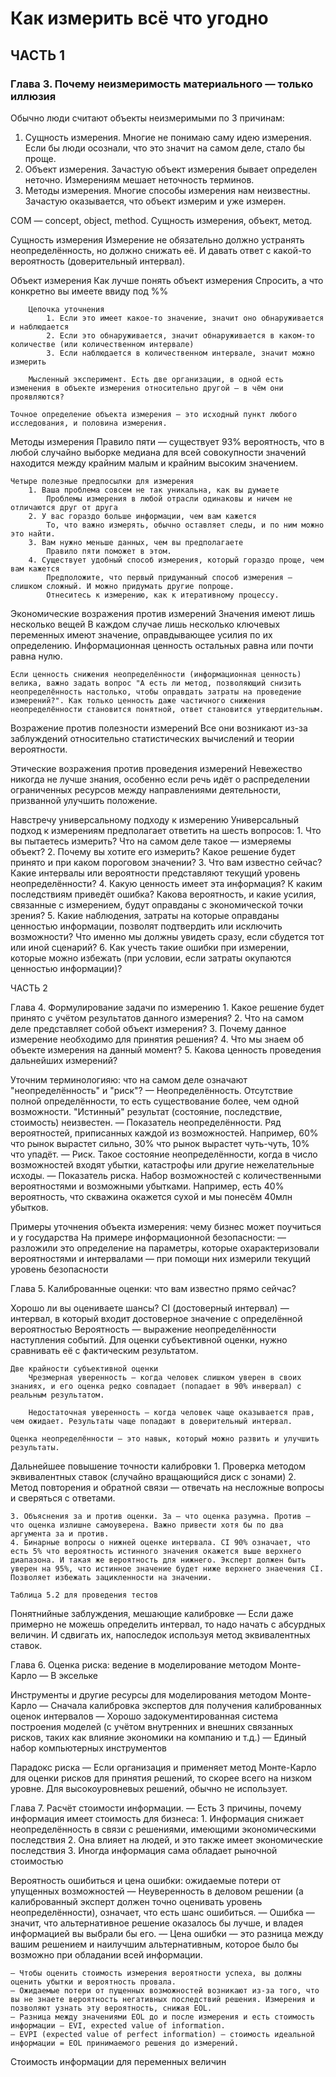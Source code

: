 # Как измерить всё что угодно

## ЧАСТЬ 1
### Глава 3. Почему неизмеримость материального — только иллюзия

Обычно люди считают объекты неизмеримыми по 3 причинам:
1. Сущность измерения. Многие не понимаю саму идею измерения. Если бы люди осознали, что это значит на самом деле, стало бы проще.
2. Объект измерения. Зачастую объект измерения бывает определен неточно. Измерениям мешает неточность терминов.
3. Методы измерения. Многие способы измерения нам неизвестны. Зачастую оказывается, что объект измерим и уже измерен.


COM — concept, object, method. Сущность измерения, объект, метод.


Сущность измерения
	Измерение не обязательно должно устранять неопределённость, но должно снижать её. И давать ответ с какой-то вероятность (доверительный интервал).


Объект измерения
	Как лучше понять объект измерения
		Спросить, а что конкретно вы имеете ввиду под %%
		
		Цепочка уточнения
			1. Если это имеет какое-то значение, значит оно обнаруживается и наблюдается
			2. Если это обнаруживается, значит обнаруживается в каком-то количестве (или количественном интервале)
			3. Если наблюдается в количественном интервале, значит можно измерить

		Мысленный эксперимент. Есть две организации, в одной есть изменения в объекте измерения относительно другой — в чём они проявляются?

	Точное определение объекта измерения — это исходный пункт любого исследования, и половина измерения.


Методы измерения
	Правило пяти — существует 93% вероятность, что в любой случайно выборке медиана для всей совокупности значений находится между крайним малым и крайним высоким значением.

	Четыре полезные предпосылки для измерения
		1. Ваша проблема совсем не так уникальна, как вы думаете
			Проблемы измерения в любой отрасли одинаковы и ничем не отличаются друг от друга
		2. У вас гораздо больше информации, чем вам кажется
			То, что важно измерять, обычно оставляет следы, и по ним можно это найти.
		3. Вам нужно меньше данных, чем вы предполагаете
			Правило пяти поможет в этом.
		4. Существует удобный способ измерения, который гораздо проще, чем вам кажется
			Предположите, что первый придуманный способ измерения — слишком сложный. И можно придумать другие попроще.
			Отнеситесь к измерению, как к итеративному процессу.


Экономические возражения против измерений
	Значения имеют лишь несколько вещей
		В каждом случае лишь несколько ключевых переменных имеют значение, оправдывающее усилия по их определению. Информационная ценность остальных равна или почти равна нулю.

	Если ценность снижения неопределённости (информационная ценность) велика, важно задать вопрос "А есть ли метод, позволяющий снизить неопределённость настолько, чтобы оправдать затраты на проведение измерений?". Как только ценность даже частичного снижения неопределённости становится понятной, ответ становится утвердительным.


Возражение против полезности измерений
	Все они возникают из-за заблуждений относительно статистических вычислений и теории вероятности.


Этические возражения против проведения измерений
	Невежество никогда не лучше знания, особенно если речь идёт о распределении ограниченных ресурсов между направлениями деятельности, призванной улучшить положение. 


Навстречу универсальному подходу к измерению
	Универсальный подход к измерениям предполагает ответить на шесть вопросов:
		1. Что вы пытаетесь измерить? Что на самом деле такое — измеряемы объект?
		2. Почему вы хотите его измерить? Какое решение будет принято и при каком пороговом значении?
		3. Что вам известно сейчас? Какие интервалы или вероятности представляют текущий уровень неопределённости?
		4. Какую ценность имеет эта информация? К каким последствиям приведёт ошибка? Какова вероятность, и какие усилия, связанные с измерением, будут оправданы с экономической точки зрения?
		5. Какие наблюдения, затраты на которые оправданы ценностью информации, позволят подтвердить или исключить возможности? Что именно мы должны увидеть сразу, если сбудется тот или иной сценарий?
		6. Как учесть такие ошибки при измерении, которые можно избежать (при условии, если затраты окупаются ценностью информации)? 


ЧАСТЬ 2

Глава 4.
Формулирование задачи по измерению
	1. Какое решение будет принято с учётом результатов данного измерения?
	2. Что на самом деле представляет собой объект измерения?
	3. Почему данное измерение необходимо для принятия решения?
	4. Что мы знаем об объекте измерения на данный момент?
	5. Какова ценность проведения дальнейших измерений?

Уточним терминологияю: что на самом деле означают "неопределённость" и "риск"?
	— Неопределённость. Отсутствие полной определённости, то есть существование более, чем одной возможности. "Истинный" результат (состояние, последствие, стоимость) неизвестен.
	— Показатель неопределённости. Ряд вероятностей, приписанных каждой из возможностей. Например, 60% что рынок вырастет сильно, 30% что рынок вырастет чуть-чуть, 10% что упадёт.
	— Риск. Такое состояние неопределённости, когда в число возможностей входят убытки, катастрофы или другие нежелательные исходы.
	— Показатель риска. Набор возможностей с количественными вероятностями и возможными убытками. Например, есть 40% вероятность, что скважина окажется сухой и мы понесём 40млн убытков.

Примеры уточнения объекта измерения: чему бизнес может поучиться и у государства
	На примере информационной безопасности:
		— разложили это определение на параметры, которые охарактеризовали вероятностями и интервалами
		— при помощи них измерили текущий уровень безопасности

Глава 5.
Калиброванные оценки: что вам известно прямо сейчас?

Хорошо ли вы оцениваете шансы?
	CI (достоверный интервал) — интервал, в который входит достоверное значение с определённой вероятностью
	Вероятность — выражение неопределённости наступления событий. Для оценки субъективной оценки, нужно сравнивать её с фактическим результатом.

	Две крайности субъективной оценки
		Чрезмерная уверенность — когда человек слишком уверен в своих знаниях, и его оценка редко совпадает (попадает в 90% инвервал) с реальным результатом.

		Недостаточная уверенность — когда человек чаще оказывается прав, чем ожидает. Результаты чаще попадают в доверительный интервал.

	Оценка неопределённости — это навык, который можно развить и улучшить результаты.

Дальнейшее повышение точности калибровки
	1. Проверка методом эквивалентных ставок (случайно вращающийся диск с зонами)
	2. Метод повторения и обратной связи — отвечать на несложные вопросы и сверяться с ответами.

	3. Объяснения за и против оценки. За — что оценка разумна. Против — что оценка излишне самоуверена. Важно привести хотя бы по два аргумента за и против.
	4. Бинарные вопросы о нижней оценке интервала. CI 90% означает, что есть 5% что вероятность истинного значения окажется выше верхнего диапазона. И такая же вероятность для нижнего. Эксперт должен быть уверен на 95%, что истинное значение будет ниже верхнего знаечения CI. Позволяет избежать зацикленности на значении.

	Таблица 5.2 для проведения тестов

Понятнийные заблуждения, мешающие калибровке
	— Если даже примерно не можешь определить интервал, то надо начать с абсурдных величин. И сдвигать их, напоследок используя метод эквивалентных ставок.

Глава 6.
Оценка риска: ведение в моделирование методом Монте-Карло
	— В эксельке

Инструменты и другие ресурсы для моделирования методом Монте-Карло
	— Сначала калибровка экспертов для получения калиброванных оценок интервалов
	— Хорошо задокументированная система построения моделей (с учётом внутренних и внешних связанных рисков, таких как влияние экономики на компанию и т.д.)
	— Единый набор компьютерных инструментов

Парадокс риска
	— Если организация и применяет метод Монте-Карло для оценки рисков для принятия решений, то скорее всего на низком уровне. Для высокоуровневых решений, обычно не использует.

Глава 7.
Расчёт стоимости информации.
	— Есть 3 причины, почему информация имеет стоимость для бизнеса:
		1. Информация снижает неопределённость в связи с решениями, имеющими экономическими последствия
		2. Она влияет на людей, и это также имеет экономические последствия
		3. Иногда информация сама обладает рыночной стоимостью

Вероятность ошибиться и цена ошибки: ожидаемые потери от упущенных возможностей
	— Неуверенность в деловом решении (а калиброванный эксперт должен точно оценивать уровень неопределённости), означает, что есть шанс ошибиться.
	— Ошибка — значит, что альтернативное решение оказалось бы лучше, и владея информацией вы выбрали бы его.
	— Цена ошибки — это разница между вашим решением и наилучшим альтернативным, которое было бы возможно при обладании всей информации.

	— Чтобы оценить стоимость измерения вероятности успеха, вы должны оценить убытки и вероятность провала.
	— Ожидаемые потери от пущенных возможностей возникают из-за того, что вы не знаете вероятность негативных последствий решения. Измерения и позволяют узнать эту вероятность, снижая EOL.
	— Разница между значениями EOL до и после измерения и есть стоимость информации — EVI, expected value of information.
	— EVPI (expected value of perfect information) — стоимость идеальной информации = EOL принимаемого решения до измерений.

Стоимость информации для переменных величин
